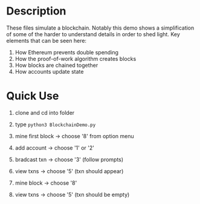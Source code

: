 
# Description
These files simulate a blockchain. Notably this
demo shows a simplification of some of the
harder to understand details in order to shed
light. Key elements that can be seen here:

1. How Ethereum prevents double spending
2. How the proof-of-work algorithm creates blocks
3. How blocks are chained together
4. How accounts update state

# Quick Use
1. clone and cd into folder
2. type `python3 BlockchainDemo.py`

3. mine first block -> choose '8' from option menu
4. add account -> choose '1' or '2'

5. bradcast txn -> choose '3' (follow prompts)
6. view txns -> choose '5' (txn should appear)
7. mine block -> choose '8'
8. view txns -> choose '5' (txn should be empty)

